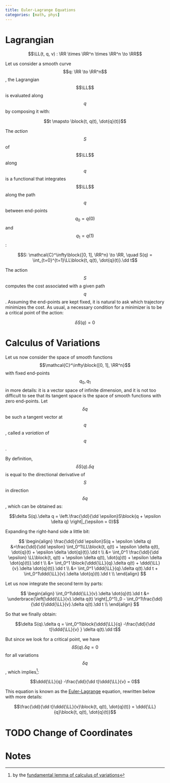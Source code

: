 ```yaml
---
title: Euler-Lagrange Equations
categories: [math, phys]
---
```


# Lagrangian

$$\LL(t, q, v) : \RR \times \RR^n \times \RR^n \to \RR$$

Let us consider a smooth curve $$q: \RR \to \RR^n$$, the Lagrangian
$$\LL$$ is evaluated along $$q$$ by composing it with:

$$t \mapsto \block{t, q(t), \dot{q}(t)}$$

The *action* $$S$$ of $$\LL$$ along $$q$$ is a functional that
integrates $$\LL$$ along the path $$q$$ between end-points $$q_0 =
q(0)$$ and $$q_1 = q(1)$$:

$$S: \mathcal{C}^\infty\block{[0, 1], \RR^n} \to \RR, \quad S(q) = \int_{t=0}^{t=1}\LL\block{t, q(t), \dot{q}(t)}.\dd t$$

The action $$S$$ computes the cost associated with a given path
$$q$$. Assuming the end-points are kept fixed, it is natural to ask
which trajectory minimizes the cost. As usual, a necessary condition
for a minimizer is to be a critical point of the action:

$$ \delta S(q) = 0 $$

# Calculus of Variations

Let us now consider the space of smooth functions
$$\mathcal{C}^\infty\block{[0, 1], \RR^n}$$ with fixed end-points
$$q_0, q_1$$ in more details: it is a vector space of infinite
dimension, and it is not too difficult to see that its tangent space
is the space of smooth functions with zero end-points. Let $$\delta
q$$ be such a tangent vector at $$q$$, called a *variation* of $$q$$.

By definition, $$\delta S(q).\delta q$$ is equal to the directional
derivative of $$S$$ in direction $$\delta q$$, which can be obtained
as:

$$\delta S(q).\delta q = \left.\frac{\dd}{\dd \epsilon}S\block{q + \epsilon \delta q} \right|_{\epsilon = 0}$$

Expanding the right-hand side a little bit:

$$
\begin{align}
\frac{\dd}{\dd \epsilon}S(q + \epsilon \delta q) &=\frac{\dd}{\dd \epsilon} \int_0^1\LL\block{t, q(t) + \epsilon \delta q(t), \dot{q}(t) + \epsilon \delta \dot{q}(t)}.\dd t \\
&= \int_0^1 \frac{\dd}{\dd \epsilon} \LL\block{t, q(t) + \epsilon \delta q(t), \dot{q}(t) + \epsilon \delta \dot{q}(t)}.\dd t \\
&= \int_0^1 \block{\ddd{\LL}{q}.\delta q(t) + \ddd{\LL}{v}.\delta \dot{q}(t)}.\dd t \\
&= \int_0^1 \ddd{\LL}{q}.\delta q(t).\dd t + \int_0^1\ddd{\LL}{v}.\delta \dot{q}(t).\dd t \\
\end{align}
$$

Let us now integrate the second term by parts:

$$
\begin{align}
\int_0^1\ddd{\LL}{v}.\delta \dot{q}(t).\dd t &= \underbrace{\left[\ddd{\LL}{v}.\delta q(t) \right]_0^1}_0 - \int_0^1\frac{\dd}{\dd t}\ddd{\LL}{v}.\delta q(t).\dd t \\
\end{align}
$$

So that we finally obtain:

$$\delta S(q).\delta q = \int_0^1\block{\ddd{\LL}{q} -\frac{\dd}{\dd t}\ddd{\LL}{v} } \delta q(t).\dd t$$

But since we look for a critical point, we have $$\delta S(q).\delta q = 0$$
for all variations $$\delta q$$, which implies[^1]:

$$\ddd{\LL}{q} -\frac{\dd}{\dd t}\ddd{\LL}{v} = 0$$

This equation is known as the
[Euler-Lagrange](https://en.wikipedia.org/wiki/Euler%E2%80%93Lagrange_equation)
equation, rewritten below with more details:

$$\frac{\dd}{\dd t}\ddd{\LL}{v}\block{t, q(t), \dot{q}(t)} = \ddd{\LL}{q}\block{t, q(t), \dot{q}(t)}$$

# TODO Change of Coordinates


# Notes

[^1]: by the [fundamental lemma of calculus of variations](https://en.wikipedia.org/wiki/Fundamental_lemma_of_calculus_of_variations)

